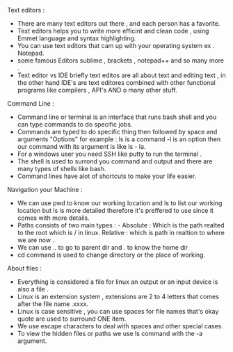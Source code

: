 Text editors :
- There are many text editors out there , and each person has a favorite.
- Text editors helps you to write more efficint and clean code 
, using Emmet language and syntax highlighting.
- You can use text editors that cam up with your operating system ex . Notepad.
- some famous Editors sublime , brackets , notepad++ and so many more .
- Text editor vs IDE briefly text editos are all about text and editing text ,
in the other hand IDE's are text editores combined with other functional programs like compilers , API's
AND o many other stuff.

Command Line : 
- Command line or terminal is an interface that runs bash shell and you can type commands to do specific jobs.
- Commands are typed to do specific thing then followed by space and arguments "Options" for example :
ls is a command -l is an option then our command with its argument is like ls - la.
- For a windows user you need SSH like putty to run the terminal .
- The shell is used to surrond you command and output and there are many types of shells like bash.
- Command lines have alot of shortcuts to make your life easier.

Navigation your Machine :
- We can use pwd to know our working location and ls to list our working location
but ls is more detailed therefore it's preffered to use since it comes with more details.
- Paths consists of two main types : - Absolute : Which is the path realted to the root which is / in linux.
Relative : which is path in realtion to where we are now .
- We can use .. to go to parent dir and . to know the home dir
- cd command is used to change directory or the place of working.

About files : 
- Everything is considered a file for linux an output or an input device is also a file .
- Linux is an extension system , extensions are 2 to 4 letters that comes after the file name .xxxx.
- Linux is case sensitive , you can use spaces for file names that's okay quote are used to surround ONE item.
- We use escape characters to deal with spaces and other special cases.
- To view the hidden files or paths we use ls command with the -a argument. 
